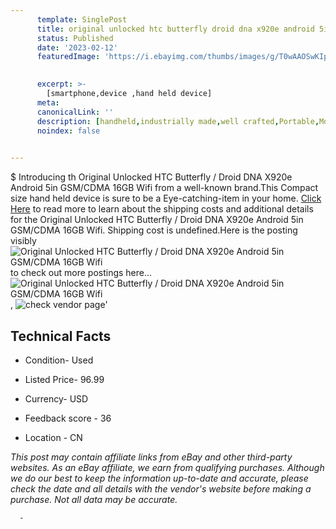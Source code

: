 ```yaml
---
      template: SinglePost
      title: original unlocked htc butterfly droid dna x920e android 5in gsm cdma 16gb wifi
      status: Published
      date: '2023-02-12'
      featuredImage: 'https://i.ebayimg.com/thumbs/images/g/T0wAAOSwKIpWFTqa/s-l225.jpg'
       

      excerpt: >-
        [smartphone,device ,hand held device]
      meta:
      canonicalLink: ''
      description: [handheld,industrially made,well crafted,Portable,Mobile,Compact,Convenient,Lightweight,Maneuverable,Man-portable,Miniature,Carriable,Hand-held,Light,Holdable,Transportable,Mobile device,Pocket-sized,On-the-go,Wireless,Cordless,Compact size,Convenient size, smartphone,device ,hand held device]
      noindex: false
      

---
```

$
      Introducing th Original Unlocked HTC Butterfly / Droid DNA X920e Android 5in GSM/CDMA 16GB Wifi from a well-known brand.This Compact size hand held device is sure to be a Eye-catching-item in your home. [Click Here](https://www.ebay.com/itm/402538928829?hash=item5db9309abd%3Ag%3AT0wAAOSwKIpWFTqa&mkevt=1&mkcid=1&mkrid=711-53200-19255-0&campid=%253CePNCampaignId%253E&customid=%253CreferenceId%253E&toolid=10049) to read more to learn about the shipping costs and additional details for the Original Unlocked HTC Butterfly / Droid DNA X920e Android 5in GSM/CDMA 16GB Wifi. Shipping cost is undefined.Here is the posting visibly ![Original Unlocked HTC Butterfly / Droid DNA X920e Android 5in GSM/CDMA 16GB Wifi](https://i.ebayimg.com/thumbs/images/g/T0wAAOSwKIpWFTqa/s-l225.jpg) to check out more postings here... ![Original Unlocked HTC Butterfly / Droid DNA X920e Android 5in GSM/CDMA 16GB Wifi](https://i.ebayimg.com/images/g/T0wAAOSwKIpWFTqa/s-l640.jpg), ![check vendor page](https://origin-galleryplus.ebayimg.com/ws/web/402538928829_2_0_1/225x225.jpg,https://origin-galleryplus.ebayimg.com/ws/web/402538928829_3_0_1/225x225.jpg,https://origin-galleryplus.ebayimg.com/ws/web/402538928829_4_0_1/225x225.jpg,https://origin-galleryplus.ebayimg.com/ws/web/402538928829_5_0_1/225x225.jpg)'

      

 ## Technical Facts 



     
      

 - Condition- Used 


      

 - Listed Price- 96.99 


      

 - Currency- USD 


      

 - Feedback score - 36 


      

 - Location - CN 


      
      

 *_This post may contain affiliate links from eBay and other third-party websites. As an eBay affiliate, we earn from qualifying purchases. Although we do our best to keep the information up-to-date and accurate, please check the date and all details with the vendor's website before making a purchase. Not all data may be accurate._*




      -

